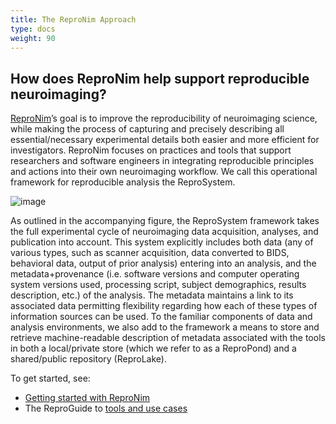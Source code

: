 ```yaml
---
title: The ReproNim Approach
type: docs
weight: 90
---
```


## How does ReproNim help support reproducible neuroimaging?

[ReproNim](https://www.repronim.org/)’s goal is to improve the reproducibility of neuroimaging science, while making the process of capturing and precisely describing all essential/necessary experimental details both easier and more efficient for investigators.
ReproNim focuses on practices and tools that support researchers and software engineers in integrating reproducible principles and actions into their own neuroimaging workflow.
We call this operational framework for reproducible analysis the ReproSystem.

![image](/images/reprosystem.png)

As outlined in the accompanying figure, the ReproSystem framework takes the full experimental cycle of neuroimaging data acquisition, analyses, and publication into account.
This system explicitly includes both data (any of various types, such as scanner acquisition, data converted to BIDS, behavioral data, output of prior analysis) entering into an analysis, and the metadata+provenance (i.e. software versions and computer operating system versions used, processing script, subject demographics, results description, etc.) of the analysis. 
The metadata maintains a link to its associated data permitting flexibility regarding how each of these types of information sources can be used.
To the familiar components of data and analysis environments, we also add to the framework a means to store and retrieve machine-readable description of metadata associated with the tools in both a local/private store (which we refer to as a ReproPond) and a shared/public repository (ReproLake).

To get started, see:

* [Getting started with ReproNim](/resources/getting-started/)
* The ReproGuide to [tools and use cases](/resources/tools/)
